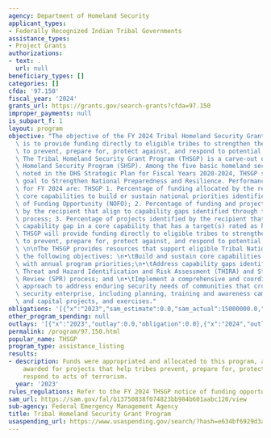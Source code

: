 ```yaml
---
agency: Department of Homeland Security
applicant_types:
- Federally Recognized Indian Tribal Governments
assistance_types:
- Project Grants
authorizations:
- text: .
  url: null
beneficiary_types: []
categories: []
cfda: '97.150'
fiscal_year: '2024'
grants_url: https://grants.gov/search-grants?cfda=97.150
improper_payments: null
is_subpart_f: 1
layout: program
objective: "The objective of the FY 2024 Tribal Homeland Security Grant Program (THSGP)\
  \ is to provide funding directly to eligible tribes to strengthen their capacities\
  \ to prevent, prepare for, protect against, and respond to potential terrorist attacks.\
  \ The Tribal Homeland Security Grant Program (THSGP) is a carve-out of the State\
  \ Homeland Security Program (SHSP). Among the five basic homeland security missions\
  \ noted in the DHS Strategic Plan for Fiscal Years 2020-2024, THSGP supports the\
  \ goal to Strengthen National Preparedness and Resilience. Performance Measures\
  \ for FY 2024 are: THSGP 1. Percentage of funding allocated by the recipient to\
  \ core capabilities to build or sustain national priorities identified in the Notice\
  \ of Funding Opportunity (NOFO); 2. Percentage of funding and projects allocated\
  \ by the recipient that align to capability gaps identified through the THIRA/SPR\
  \ process; 3. Percentage of projects identified by the recipient that address a\
  \ capability gap in a core capability that has a target(s) rated as high.\n\nThe\
  \ THSGP will provide funding directly to eligible tribes to strengthen their capacities\
  \ to prevent, prepare for, protect against, and respond to potential terrorist attacks.\
  \ \n\nThe THSGP provides resources that support eligible Tribal Nations in meeting\
  \ the following objectives: \n•\tBuild and sustain core capabilities in accordance\
  \ with annual program priorities;\n•\tAddress capability gaps identified in their\
  \ Threat and Hazard Identification and Risk Assessment (THIRA) and Stakeholder Preparedness\
  \ Review (SPR) process; and \n•\tImplement a comprehensive and coordinated (all-inclusive)\
  \ approach to address enduring security needs of communities that crosscut the homeland\
  \ security enterprise, including planning, training and awareness campaigns, equipment\
  \ and capital projects, and exercises."
obligations: '[{"x":"2023","sam_estimate":0.0,"sam_actual":15000000.0,"usa_spending_actual":0.0},{"x":"2024","sam_estimate":0.0,"sam_actual":13500000.0,"usa_spending_actual":0.0},{"x":"2025","sam_estimate":0.0,"sam_actual":15000000.0,"usa_spending_actual":0.0}]'
other_program_spending: null
outlays: '[{"x":"2023","outlay":0.0,"obligation":0.0},{"x":"2024","outlay":0.0,"obligation":0.0},{"x":"2025","outlay":0.0,"obligation":0.0}]'
permalink: /program/97.150.html
popular_name: THSGP
program_type: assistance_listing
results:
- description: Funds were appropriated and allocated to this program, and will be
    awarded for projects that help tribes prevent, prepare for, protect against, and
    respond to acts of terrorism.
  year: '2023'
rules_regulations: Refer to the FY 2024 THSGP notice of funding opportunity
sam_url: https://sam.gov/fal/b13750838f074823bb984b601aabc120/view
sub-agency: Federal Emergency Management Agency
title: Tribal Homeland Security Grant Program
usaspending_url: https://www.usaspending.gov/search/?hash=e634bf6929d3a7101f06bc202913c02c
---
```

